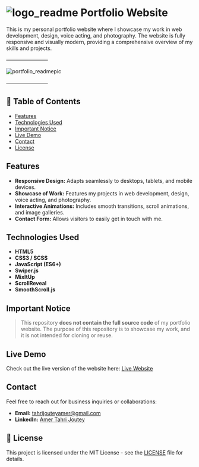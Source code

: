 # ![logo_readme](https://github.com/user-attachments/assets/29718ef5-d1ab-4c42-b121-3ab76893abc7) Portfolio Website

This is my personal portfolio website where I showcase my work in web development, design, voice acting, and photography. The website is fully responsive and visually modern, providing a comprehensive overview of my skills and projects.

————————

![portfolio_readmepic](https://github.com/user-attachments/assets/bc89974f-edf7-41d7-8e5a-7f7de6e434e3)

————————

## 📝 Table of Contents
- [Features](#features)
- [Technologies Used](#technologies-used)
- [Important Notice](#important-notice)
- [Live Demo](#live-demo)
- [Contact](#contact)
- [License](#license)

## Features
- **Responsive Design:** Adapts seamlessly to desktops, tablets, and mobile devices.
- **Showcase of Work:** Features my projects in web development, design, voice acting, and photography.
- **Interactive Animations:** Includes smooth transitions, scroll animations, and image galleries.
- **Contact Form:** Allows visitors to easily get in touch with me.

## Technologies Used
- **HTML5**
- **CSS3 / SCSS**
- **JavaScript (ES6+)**
- **Swiper.js**
- **MixItUp**
- **ScrollReveal**
- **SmoothScroll.js**

##  Important Notice
> This repository **does not contain the full source code** of my portfolio website. The purpose of this repository is to showcase my work, and it is not intended for cloning or reuse.

## Live Demo
Check out the live version of the website here: [Live Website](https://amertj.netlify.app)

## Contact
Feel free to reach out for business inquiries or collaborations:
- **Email:** [tahrijouteyamer@gmail.com](mailto:tahrijouteyamer@gmail.com)
- **LinkedIn:** [Amer Tahri Joutey](https://www.linkedin.com/in/tahrijouteyamer/)

## 📝 License
This project is licensed under the MIT License - see the [LICENSE](LICENSE) file for details.
